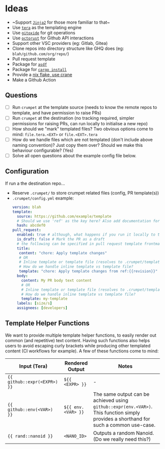 # Ideas

- ~Support [`Jinja2`](https://docs.rs/minijinja/latest/minijinja/) for those more familiar to that~
- Use [`tera`](https://github.com/Keats/tera) as the templating engine
- Use [`gitoxide`](https://github.com/Byron/gitoxide) for git operations
- Use [`octorust`](https://docs.rs/octorust/latest/octorust/) for Github API interactions
- Support other VSC providers (eg: Gitlab, Gitea)
- Clone repos into directory structure like GHQ does (eg: `blah/github.com/org/repo/`)
- Pull request template
- Package for [`asdf`](https://asdf-vm.com/plugins/create.html)
- Package for [`cargo install`](https://doc.rust-lang.org/cargo/reference/publishing.html)
- Provide a [nix flake, use crane](https://fasterthanli.me/series/building-a-rust-service-with-nix/part-11#building-catscii-with-nix-build)
- Make a Github Action

## Questions

- [ ] Run `crumpet` at the template source (needs to know the remote repos to template, and have permission to raise PRs)
- [ ] Run `crumpet` at the destination (no tracking required, simpler permissions for raising PRs, can run locally to initialise a new repo)
- [ ] How should we "mark" templated files? Two obvious options come to mind: `file.tera.<EXT>` or `file.<EXT>.tera`
- [ ] How do we handle files which are not templated (don't include above naming convention)? Just copy them over? Should
      we make this behaviour configurable? (Yes)
- [ ] Solve all open questions about the example config file below.

## Configuration

If run a the destination repo...

- Reserve `.crumpet/` to store crumpet related files (config, PR template(s))
- `.crumpet/config.yml` example:
   ```yml
   version: blah
   template:
     source: https://github.com/example/template
     # Should we use 'ref' as the key here? Also add documentation for this key, it basically can be a tag, commit or branch.
     hash: abcdef0
   pull_request:
     enabled: true # although, what happens if you run it locally to test? Some CIs give an env var so you can tell if it is run via CI
     is_draft: false # Mark the PR as a draft
     # the following can be specified in pull request template frontmatter - which takes precedence?
     title:
      content: "chore: Apply template changes"
      # OR
      # Inline template or template file (resolves to .crumpet/templates/my-template).
      # How do we handle inline template vs template file?
      template: "chore: Apply template changes from ref:{{revision}}"
     body:
       content: My PR body text content
       # OR
       # Inline template or template file (resolves to .crumpet/templates/my-template).
       # How do we handle inline template vs template file?
       template: my-template
     labels: [size/s]
     assignees: [developers]
   ```

## Template Helper Functions

We want to provide multiple template helper functions, to easily render out common (and repetitive) text content. Having
such functions also helps users to avoid escaping curly brackets while producing other templated content (CI workflows
for example). A few of these functions come to mind:

| Input (Tera)                 | Rendered Output    | Notes                                                                                                                                  |
| ---------------------------- | ------------------ | -------------------------------------------------------------------------------------------------------------------------------------- |
| `{{ github::expr(<EXPR>) }}` | `${{ <EXPR> }}`    | -                                                                                                                                      |
| `{{ github::env(<VAR>) }}`   | `${{ env.<VAR> }}` | The same output can be achieved using `github::expr(env.<VAR>)`. This function simply provides a shorthand for such a common use-case. |
| `{{ rand::nanoid }}`         | `<NANO_ID>`        | Outputs a random Nanoid. (Do we really need this?)                                                                                     |

